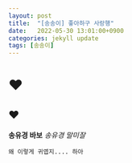 ```yaml
---
layout: post
title:  "[송송이] 좋아하구 사랑행"
date:   2022-05-30 13:01:00+0900
categories: jekyll update
tags: [송송이]
---
```


# ♥
## ♥

**송유경 바보**
*송유경 말미잘*
    
    왜 이렇게 귀엽지.... 하아
